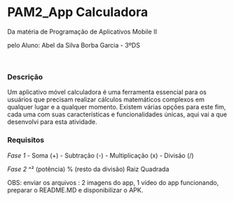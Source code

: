 <h1>PAM2_App Calculadora</h1>
<p>Da matéria de Programação de Aplicativos Mobile II</p>
<p>pelo Aluno: Abel da Silva Borba Garcia - 3ºDS</p><br>

<h3>Descrição</h3>
<p>Um aplicativo móvel calculadora é uma ferramenta essencial para os usuários que precisam realizar cálculos matemáticos complexos em qualquer lugar e a qualquer momento. 
Existem várias opções para este fim, cada uma com suas características e funcionalidades únicas, aqui vai a que desenvolvi para esta atividade.</p>

<h3>Requisitos</h3>
<i>Fase 1</i>                               
 - Soma (+)
 - Subtração (-)
 - Multiplicação (x)
 - Divisão (/)

 <i>Fase 2</i>
 ^² (potência)
 % (resto da divisão)
 Raiz Quadrada

OBS: enviar os arquivos :
2 imagens do app, 1 vídeo do app funcionando, preparar o README.MD e disponibilizar o APK.
